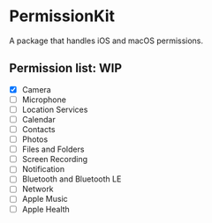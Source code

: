 # PermissionKit

A package that handles iOS and macOS permissions.

## Permission list: WIP

 - [x] Camera
 - [ ] Microphone
 - [ ] Location Services
 - [ ] Calendar
 - [ ] Contacts
 - [ ] Photos
 - [ ] Files and Folders
 - [ ] Screen Recording
 - [ ] Notification
 - [ ] Bluetooth and Bluetooth LE
 - [ ] Network
 - [ ] Apple Music
 - [ ] Apple Health
